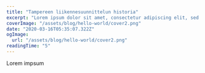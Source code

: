 ```yaml
---
title: "Tampereen liikennesuunnittelun historia"
excerpt: "Lorem ipsum dolor sit amet, consectetur adipiscing elit, sed do eiusmod tempor incididunt ut labore et dolore magna aliqua. Praesent elementum facilisis leo vel fringilla est ullamcorper eget. At imperdiet dui accumsan sit amet nulla facilities morbi tempus."
coverImage: "/assets/blog/hello-world/cover2.png"
date: "2020-03-16T05:35:07.322Z"
ogImage:
  url: "/assets/blog/hello-world/cover2.png"
readingTime: "5"
---
```


Lorem impsum
